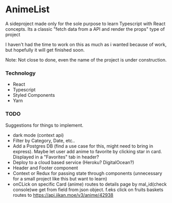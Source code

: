 # AnimeList

A sideproject made only for the sole purpose to learn Typescript with React concepts.
Its a classic "fetch data from a API and render the props" type of project

I haven't had the time to work on this as much as i wanted because of work, but hopefully it will get finished soon.

Note: Not close to done, even the name of the project is under construction.

### Technology

- React
- Typescript
- Styled Components
- Yarn

### TODO

Suggestions for things to implement.

- dark mode (context api)
- Filter by Category, Date, etc..
- Add a Postgres DB (find a use case for this, might need to bring in express). Maybe let user add anime to favorite by clicking star in card. Displayed in a "Favorites" tab in header?
- Deploy to a cloud based service (Heroku? DigitalOcean?)
- Header and Footer component
- Context or Redux for passing state through components (unnecessary for a small project like this but want to learn)
- onCLick on specific Card (anime) routes to details page by mal_id(check console)we get from field from json object. f.eks click on fruits baskets routes to https://api.jikan.moe/v3/anime/42938
